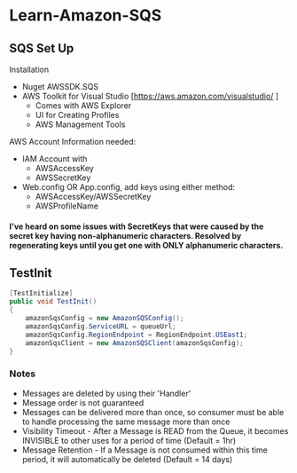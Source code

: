 # Learn-Amazon-SQS

## SQS Set Up

Installation
- Nuget AWSSDK.SQS
- AWS Toolkit for Visual Studio [https://aws.amazon.com/visualstudio/ ]
  - Comes with AWS Explorer
  - UI for Creating Profiles
  - AWS Management Tools

AWS Account Information needed:
  - IAM Account with
    - AWSAccessKey
    - AWSSecretKey
  - Web.config OR App.config, add keys using either method: 
    - AWSAccessKey/AWSSecretKey 
    - AWSProfileName
    
#### I've heard on some issues with SecretKeys that were caused by the secret key having non-alphanumeric characters.  Resolved by regenerating keys until you get one with ONLY alphanumeric characters.


## TestInit
```cs
[TestInitialize]
public void TestInit()
{
    amazonSqsConfig = new AmazonSQSConfig();
    amazonSqsConfig.ServiceURL = queueUrl;
    amazonSqsConfig.RegionEndpoint = RegionEndpoint.USEast1;
    amazonSqsClient = new AmazonSQSClient(amazonSqsConfig);
}
```

### Notes
- Messages are deleted by using their 'Handler'
- Message order is not guaranteed
- Messages can be delivered more than once, so consumer must be able to handle processing the same message more than once
- Visibility Timeout - After a Message is READ from the Queue, it becomes INVISIBLE to other uses for a period of time (Default = 1hr)
- Message Retention - If a Message is not consumed within this time period, it will automatically be deleted (Default = 14 days)
